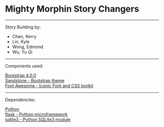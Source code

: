 # Mighty Morphin Story Changers

---

Story Building by:  
* Chen, Kerry
* Lin, Kyle
* Wong, Edmond
* Wu, Yu Qi

---

Components used:

[Bootstrap 4.0.0](http://getbootstrap.com/)  
[Sandstone - Bootstrap theme](https://bootswatch.com/sandstone/)  
[Font Awesome - Iconic Font and CSS toolkit](http://fontawesome.io/)  

---

Dependencies:

[Python](https://www.python.org/)  
[flask - Python microframework](http://flask.pocoo.org/)  
[sqlite3 - Python SQLite3 module](https://github.com/python/cpython/tree/3.6/Lib/sqlite3/)